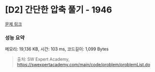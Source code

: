 # [D2] 간단한 압축 풀기 - 1946 

[문제 링크](https://swexpertacademy.com/main/code/problem/problemDetail.do?contestProbId=AV5PmkDKAOMDFAUq) 

### 성능 요약

메모리: 19,136 KB, 시간: 103 ms, 코드길이: 1,099 Bytes



> 출처: SW Expert Academy, https://swexpertacademy.com/main/code/problem/problemList.do